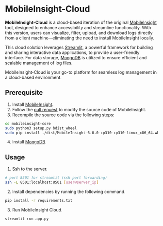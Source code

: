 # MobileInsight-Cloud

**MobileInsight-Cloud** is a cloud-based iteration of the original [MobileInsight](https://github.com/mobile-insight/mobileinsight-core/tree/ubuntu22-py310) tool, designed to enhance accessibility and streamline functionality. With this version, users can visualize, filter, upload, and download logs directly from a client machine—eliminating the need to install MobileInsight locally.  

This cloud solution leverages [Streamlit](https://streamlit.io/), a powerful framework for building and sharing interactive data applications, to provide a user-friendly interface. For data storage, [MongoDB](https://www.mongodb.com) is utilized to ensure efficient and scalable management of log files.  

MobileInsight-Cloud is your go-to platform for seamless log management in a cloud-based environment.

## Prerequisite

1. Install [MobileInsight](https://github.com/mobile-insight/mobileinsight-core/tree/ubuntu22-py310).
2. Follow the [pull request](https://github.com/mobile-insight/mobileinsight-core/pull/139) to modify the source code of MobileInsight.
3. Recompile the source code via the following steps:
```bash
cd mobileinsight-core
sudo python3 setup.py bdist_wheel
sudo pip install ./dist/MobileInsight-6.0.0-cp310-cp310-linux_x86_64.whl --force-reinstall
```
4. Install [MongoDB](https://www.mongodb.com).

## Usage

1. Ssh to the server.
```bash
# port 8501 for streamlit (ssh port forwarding)
ssh -L 8501:localhost:8501 [user@server_ip]
```
2. Install dependencies by running the following command.
```bash
pip install -r requirements.txt
```
3. Run MobileInsight Cloud.
```bash
streamlit run app.py
```